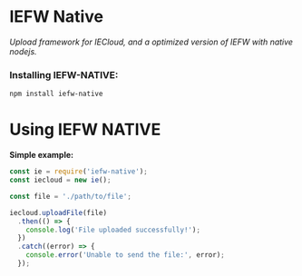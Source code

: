 # IEFW Native

*Upload framework for IECloud, and a optimized version of IEFW with native nodejs.*

### Installing IEFW-NATIVE:

```
npm install iefw-native
```

# Using IEFW NATIVE

**Simple example:**

```js
const ie = require('iefw-native');
const iecloud = new ie();

const file = './path/to/file';

iecloud.uploadFile(file)
  .then(() => {
    console.log('File uploaded successfully!');
  })
  .catch((error) => {
    console.error('Unable to send the file:', error);
  });

```
